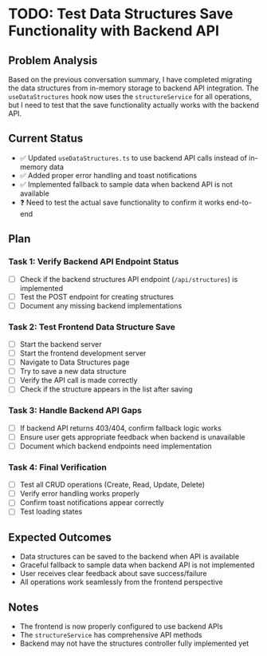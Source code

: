 # TODO: Test Data Structures Save Functionality with Backend API

## Problem Analysis
Based on the previous conversation summary, I have completed migrating the data structures from in-memory storage to backend API integration. The `useDataStructures` hook now uses the `structureService` for all operations, but I need to test that the save functionality actually works with the backend API.

## Current Status
- ✅ Updated `useDataStructures.ts` to use backend API calls instead of in-memory data
- ✅ Added proper error handling and toast notifications
- ✅ Implemented fallback to sample data when backend API is not available
- ❓ Need to test the actual save functionality to confirm it works end-to-end

## Plan

### Task 1: Verify Backend API Endpoint Status
- [ ] Check if the backend structures API endpoint (`/api/structures`) is implemented
- [ ] Test the POST endpoint for creating structures
- [ ] Document any missing backend implementations

### Task 2: Test Frontend Data Structure Save
- [ ] Start the backend server
- [ ] Start the frontend development server
- [ ] Navigate to Data Structures page
- [ ] Try to save a new data structure
- [ ] Verify the API call is made correctly
- [ ] Check if the structure appears in the list after saving

### Task 3: Handle Backend API Gaps
- [ ] If backend API returns 403/404, confirm fallback logic works
- [ ] Ensure user gets appropriate feedback when backend is unavailable
- [ ] Document which backend endpoints need implementation

### Task 4: Final Verification
- [ ] Test all CRUD operations (Create, Read, Update, Delete)
- [ ] Verify error handling works properly
- [ ] Confirm toast notifications appear correctly
- [ ] Test loading states

## Expected Outcomes
- Data structures can be saved to the backend when API is available
- Graceful fallback to sample data when backend API is not implemented
- User receives clear feedback about save success/failure
- All operations work seamlessly from the frontend perspective

## Notes
- The frontend is now properly configured to use backend APIs
- The `structureService` has comprehensive API methods
- Backend may not have the structures controller fully implemented yet